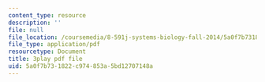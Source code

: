 ```yaml
---
content_type: resource
description: ''
file: null
file_location: /coursemedia/8-591j-systems-biology-fall-2014/5a0f7b731822c974853a5bd12707148a_BJXCf6pFrhA.pdf
file_type: application/pdf
resourcetype: Document
title: 3play pdf file
uid: 5a0f7b73-1822-c974-853a-5bd12707148a
---
```

